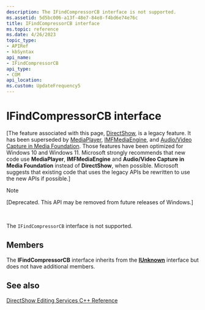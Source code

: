 ```yaml
---
description: The IFindCompressorCB interface is not supported.
ms.assetid: 5d5bc006-a13f-48e7-84e8-f4bd6e74e76c
title: IFindCompressorCB interface
ms.topic: reference
ms.date: 4/26/2023
topic_type: 
- APIRef
- kbSyntax
api_name: 
- IFindCompressorCB
api_type: 
- COM
api_location: 
ms.custom: UpdateFrequency5
---
```


# IFindCompressorCB interface

\[The feature associated with this page, [DirectShow](/windows/win32/directshow/directshow), is a legacy feature. It has been superseded by [MediaPlayer](/uwp/api/Windows.Media.Playback.MediaPlayer), [IMFMediaEngine](/windows/win32/api/mfmediaengine/nn-mfmediaengine-imfmediaengine), and [Audio/Video Capture in Media Foundation](windows/win32/medfound/audio-video-capture-in-media-foundation). Those features have been optimized for Windows 10 and Windows 11. Microsoft strongly recommends that new code use **MediaPlayer**, **IMFMediaEngine** and **Audio/Video Capture in Media Foundation** instead of **DirectShow**, when possible. Microsoft suggests that existing code that uses the legacy APIs be rewritten to use the new APIs if possible.\]

> [!Note]  
> \[Deprecated. This API may be removed from future releases of Windows.\]

 

The `IFindCompressorCB` interface is not supported.

## Members

The **IFindCompressorCB** interface inherits from the [**IUnknown**](/windows/win32/api/unknwn/nn-unknwn-iunknown) interface but does not have additional members.

## See also

<dl> <dt>

[DirectShow Editing Services C++ Reference](directshow-editing-services-c---reference.md)
</dt> </dl>

 

 
